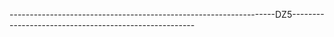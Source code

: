 ------------------------------------------------------------------DZ5------------------------------------------------------